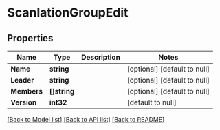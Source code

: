 # ScanlationGroupEdit

## Properties
Name | Type | Description | Notes
------------ | ------------- | ------------- | -------------
**Name** | **string** |  | [optional] [default to null]
**Leader** | **string** |  | [optional] [default to null]
**Members** | **[]string** |  | [optional] [default to null]
**Version** | **int32** |  | [default to null]

[[Back to Model list]](../README.md#documentation-for-models) [[Back to API list]](../README.md#documentation-for-api-endpoints) [[Back to README]](../README.md)

